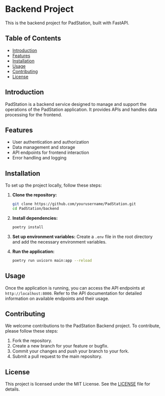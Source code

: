 # Backend Project

This is the backend project for PadStation, built with FastAPI.

## Table of Contents
- [Introduction](#introduction)
- [Features](#features)
- [Installation](#installation)
- [Usage](#usage)
- [Contributing](#contributing)
- [License](#license)

## Introduction
PadStation is a backend service designed to manage and support the operations of the PadStation application. It provides APIs and handles data processing for the frontend.

## Features
- User authentication and authorization
- Data management and storage
- API endpoints for frontend interaction
- Error handling and logging

## Installation
To set up the project locally, follow these steps:

1. **Clone the repository:**
    ```bash
    git clone https://github.com/yourusername/PadStation.git
    cd PadStation/backend
    ```

2. **Install dependencies:**
    ```bash
    poetry install
    ```

3. **Set up environment variables:**
    Create a `.env` file in the root directory and add the necessary environment variables.

4. **Run the application:**
    ```bash
    poetry run uvicorn main:app --reload
    ```

## Usage
Once the application is running, you can access the API endpoints at `http://localhost:8000`. Refer to the API documentation for detailed information on available endpoints and their usage.

## Contributing
We welcome contributions to the PadStation Backend project. To contribute, please follow these steps:

1. Fork the repository.
2. Create a new branch for your feature or bugfix.
3. Commit your changes and push your branch to your fork.
4. Submit a pull request to the main repository.

## License
This project is licensed under the MIT License. See the [LICENSE](LICENSE) file for details.

